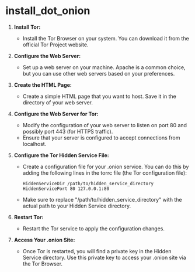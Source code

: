 # install_dot_onion

1.   **Install Tor:**
      - Install the Tor Browser on your system. You can download it from the official Tor Project website.

3.   **Configure the Web Server:**  
      - Set up a web server on your machine. Apache is a common choice, but you can use other web servers based on your preferences.

4.   **Create the HTML Page:**
      - Create a simple HTML page that you want to host. Save it in the directory of your web server.

5.   **Configure the Web Server for Tor:**
      - Modify the configuration of your web server to listen on port 80 and possibly port 443 (for HTTPS traffic).
      - Ensure that your server is configured to accept connections from localhost.

5.   **Configure the Tor Hidden Service File:**
      - Create a configuration file for your .onion service. You can do this by adding the following lines in the torrc file (the Tor configuration file):
                 
        ```
        HiddenServiceDir /path/to/hidden_service_directory 
        HiddenServicePort 80 127.0.0.1:80
        ```
      - Make sure to replace "/path/to/hidden\_service\_directory" with the actual path to your Hidden Service directory.
        
6.   **Restart Tor:**
      - Restart the Tor service to apply the configuration changes.

7.   **Access Your .onion Site:**
      - Once Tor is restarted, you will find a private key in the Hidden Service directory. Use this private key to access your .onion site via the Tor Browser.
